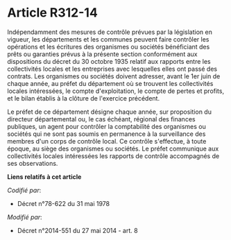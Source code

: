 # Article R312-14

Indépendamment des mesures de contrôle prévues par la législation en vigueur, les départements et les communes peuvent faire
contrôler les opérations et les écritures des organismes ou sociétés bénéficiant des prêts ou garanties prévus à la présente
section conformément aux dispositions du décret du 30 octobre 1935 relatif aux rapports entre les collectivités locales et
les entreprises avec lesquelles elles ont passé des contrats. Les organismes ou sociétés doivent adresser, avant le 1er juin
de chaque année, au préfet du département où se trouvent les collectivités locales intéressées, le compte d'exploitation, le
compte de pertes et profits, et le bilan établis à la clôture de l'exercice précédent. 

Le préfet de ce département désigne chaque année, sur proposition du   directeur départemental ou, le cas échéant, régional
des finances publiques, un agent pour contrôler la comptabilité des organismes ou sociétés qui ne sont pas soumis en
permanence à la surveillance des membres d'un corps de contrôle local. Ce contrôle s'effectue, à toute époque, au siège des
organismes ou sociétés. Le préfet communique aux collectivités locales intéressées les rapports de contrôle accompagnés de
ses observations.

**Liens relatifs à cet article**

_Codifié par_:

  - Décret n°78-622 du 31 mai 1978

_Modifié par_:

  - Décret n°2014-551 du 27 mai 2014 - art. 8
